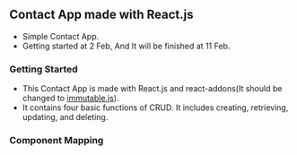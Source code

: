 ## Contact App made with React.js

- Simple Contact App.
- Getting started at 2 Feb, And It will be finished at 11 Feb.

### Getting Started

- This Contact App is made with React.js and react-addons(It should be changed to [immutable.js](https://facebook.github.io/immutable-js/)).
- It contains four basic functions of CRUD. It includes creating, retrieving, updating, and deleting.

### Component Mapping